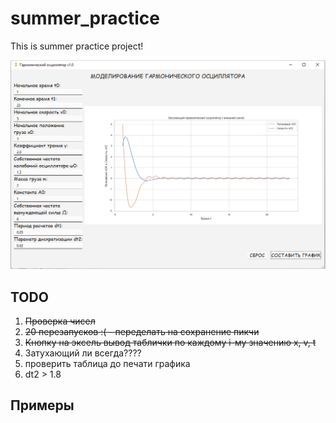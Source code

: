 # summer_practice
This is summer practice project!

![Logo](/src/Example1.png)

## TODO

1. ~~Проверка чисел~~
2. ~~20 перезапусков :( - переделать на сохранение пикчи~~
3. ~~Кнопку на эксель вывод таблички по каждому i-му значению x, v, t~~
4. Затухающий ли всегда????
5. проверить таблица до печати графика
6. dt2 > 1.8

## Примеры

